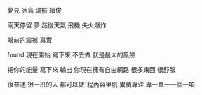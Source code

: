 夢見
冰島
瑞振 續俊

兩天停留
夢
然後天氣 飛機 失火爆炸

眼前的震撼 
真實

found 現在開始
寫下來
不去做
就是最大的風險

把你的能量
寫下來 輸出
你現在擁有自由網路
很多東西 
很舒服

很普通
很一班的人
都可以做ˇ程內容里肌
累積專注 專一單一一個一項
